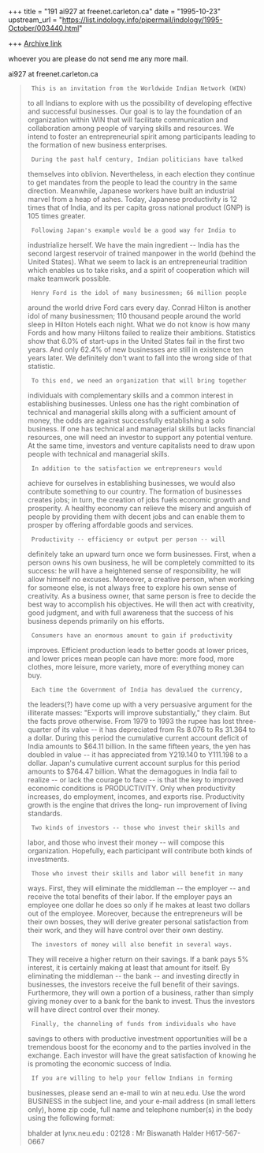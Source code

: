 +++
title = "191 ai927 at freenet.carleton.ca"
date = "1995-10-23"
upstream_url = "https://list.indology.info/pipermail/indology/1995-October/003440.html"

+++
[Archive link](https://list.indology.info/pipermail/indology/1995-October/003440.html)

whoever you are please do not send me any more mail.

  ai927 at freenet.carleton.ca

>
>	   This is an invitation from the Worldwide Indian Network (WIN) 
>	to all Indians to explore with us the possibility of developing 
>	effective and successful businesses.  Our goal is to lay the 
>	foundation of an organization within WIN that will facilitate 
>	communication and collaboration among people of varying skills 
>	and resources.  We intend to foster an entrepreneurial spirit 
>	among participants leading to the formation of new business 
>	enterprises.
>
>	   During the past half century, Indian politicians have talked 
>	themselves into oblivion.  Nevertheless, in each election they 
>	continue to get mandates from the people to lead the country in 
>	the same direction.  Meanwhile, Japanese workers have built an 
>	industrial marvel from a heap of ashes.  Today, Japanese 
>	productivity is 12 times that of India, and its per capita gross 
>	national product (GNP) is 105 times greater.
>
>	   Following Japan's example would be a good way for India to 
>	industrialize herself.  We have the main ingredient -- India has 
>	the second largest reservoir of trained manpower in the world 
>	(behind the United States).  What we seem to lack is an 
>	entrepreneurial tradition which enables us to take risks, and a 
>	spirit of cooperation which will make teamwork possible.
>
>	   Henry Ford is the idol of many businessmen; 66 million people 
>	around the world drive Ford cars every day.  Conrad Hilton is 
>	another idol of many businessmen; 110 thousand people around the 
>	world sleep in Hilton Hotels each night.  What we do not know is 
>	how many Fords and how many Hiltons failed to realize their 
>	ambitions.  Statistics show that 6.0% of start-ups in the United 
>	States fail in the first two years.  And only 62.4% of new 
>	businesses are still in existence ten years later.  We 
>	definitely don't want to fall into the wrong side of that 
>	statistic.
>
>	   To this end, we need an organization that will bring together 
>	individuals with complementary skills and a common interest in 
>	establishing businesses.  Unless one has the right combination 
>	of technical and managerial skills along with a sufficient 
>	amount of money, the odds are against successfully establishing 
>	a solo business.  If one has technical and managerial skills but 
>	lacks financial resources, one will need an investor to support 
>	any potential venture.  At the same time, investors and venture 
>	capitalists need to draw upon people with technical and 
>	managerial skills.
>
>	   In addition to the satisfaction we entrepreneurs would 
>	achieve for ourselves in establishing businesses, we would also 
>	contribute something to our country.  The formation of 
>	businesses creates jobs; in turn, the creation of jobs fuels 
>	economic growth and prosperity.  A healthy economy can relieve 
>	the misery and anguish of people by providing them with decent 
>	jobs and can enable them to prosper by offering affordable goods 
>	and services.
>
>	   Productivity -- efficiency or output per person -- will 
>	definitely take an upward turn once we form businesses.  First, 
>	when a person owns his own business, he will be completely 
>	committed to its success: he will have a heightened sense of 
>	responsibility, he will allow himself no excuses.  Moreover, a 
>	creative person, when working for someone else, is not always 
>	free to explore his own sense of creativity.  As a business 
>	owner, that same person is free to decide the best way to 
>	accomplish his objectives.  He will then act with creativity, 
>	good judgment, and with full awareness that the success of his 
>	business depends primarily on his efforts.
>
>	   Consumers have an enormous amount to gain if productivity 
>	improves.  Efficient production leads to better goods at lower 
>	prices, and lower prices mean people can have more: more food, 
>	more clothes, more leisure, more variety, more of everything 
>	money can buy.
>
>	   Each time the Government of India has devalued the currency, 
>	the leaders(?) have come up with a very persuasive argument for 
>	the illiterate masses: "Exports will improve substantially," 
>	they claim.  But the facts prove otherwise.  From 1979 to 1993 
>	the rupee has lost three-quarter of its value -- it has 
>	depreciated from Rs 8.076 to Rs 31.364 to a dollar.  During this 
>	period the cumulative current account deficit of India amounts 
>	to $64.11 billion.  In the same fifteen years, the yen has 
>	doubled in value -- it has appreciated from Y219.140 to Y111.198 
>	to a dollar.  Japan's cumulative current account surplus for 
>	this period amounts to $764.47 billion.  What the demagogues in 
>	India fail to realize -- or lack the courage to face -- is that 
>	the key to improved economic conditions is PRODUCTIVITY.  Only 
>	when productivity increases, do employment, incomes, and exports 
>	rise.  Productivity growth is the engine that drives the long-
>	run improvement of living standards.
>
>	   Two kinds of investors -- those who invest their skills and 
>	labor, and those who invest their money -- will compose this 
>	organization.  Hopefully, each participant will contribute both 
>	kinds of investments.
>
>	   Those who invest their skills and labor will benefit in many 
>	ways.  First, they will eliminate the middleman -- the employer 
>	-- and receive the total benefits of their labor.  If the 
>	employer pays an employee one dollar he does so only if he makes 
>	at least two dollars out of the employee.  Moreover, because the 
>	entrepreneurs will be their own bosses, they will derive greater 
>	personal satisfaction from their work, and they will have 
>	control over their own destiny.
>
>	   The investors of money will also benefit in several ways.  
>	They will receive a higher return on their savings.  If a bank 
>	pays 5% interest, it is certainly making at least that amount 
>	for itself.  By eliminating the middleman -- the bank -- and 
>	investing directly in businesses, the investors receive the full 
>	benefit of their savings.  Furthermore, they will own a portion 
>	of a business, rather than simply giving money over to a bank 
>	for the bank to invest.  Thus the investors will have direct 
>	control over their money.
>
>	   Finally, the channeling of funds from individuals who have 
>	savings to others with productive investment opportunities will 
>	be a tremendous boost for the economy and to the parties 
>	involved in the exchange.  Each investor will have the great 
>	satisfaction of knowing he is promoting the economic success of 
>	India.
>
>	   If you are willing to help your fellow Indians in forming 
>	businesses, please send an e-mail to win at neu.edu.  Use the word 
>	BUSINESS in the subject line, and your e-mail address (in small 
>	letters only), home zip code, full name and telephone number(s) 
>	in the body using the following format:
>
>	bhalder at lynx.neu.edu : 02128 : Mr Biswanath Halder H617-567-0667
> 
>
>





